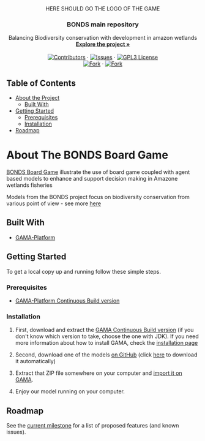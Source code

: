 <!-- PROJECT SHIELDS -->
<!--
*** I'm using markdown "reference style" links for readability.
*** Reference links are enclosed in brackets [ ] instead of parentheses ( ).
*** See the bottom of this document for the declaration of the reference variables
*** for contributors-url, forks-url, etc. This is an optional, concise syntax you may use.
*** https://www.markdownguide.org/basic-syntax/#reference-style-links
-->

<!-- PROJECT LOGO -->

<br />
<p align="center">
  HERE SHOULD GO THE LOGO OF THE GAME
  <!--
  <a href="https://github.com/COMOKIT/COMOKIT-Model">
    <img src="https://avatars0.githubusercontent.com/u/63448362" alt="Logo" width="250" height="250">
  </a>
  -->
  <h3 align="center">BONDS main repository</h3>

  <p align="center">
    Balancing Biodiversity conservation with development in amazon wetlands
    <br />
    <a href="http://www.bonds-amazonia.org/"><strong>Explore the project »</strong></a>
    <br />
    <br />
    <a href="https://github.com/BiodivBONDS/BoardGame/graphs/contributors"><img alt="Contributors" src="https://img.shields.io/github/contributors/BiodivBONDS/BoardGame.svg?style=flat-square" /></a>
    ·
    <a href="https://github.com/BiodivBONDS/BoardGame/issues"><img alt="Issues" src="https://img.shields.io/github/issues/BiodivBONDS/BoardGame.svg?style=flat-square)](https://github.com/BiodivBONDS/BoardGame/issues" /></a>
    ·
    <a href="https://github.com/BiodivBONDS/BoardGame/blob/master/LICENSE"><img alt="GPL3 License" src="https://img.shields.io/github/license/BiodivBONDS/BoardGame.svg?style=flat-square" /></a>
    <br />
    <a href="https://github.com/BiodivBONDS/BoardGame/network/members"><img alt="Fork" src="https://img.shields.io/github/forks/BiodivBONDS/BoardGame.svg?style=flat-square" /></a>
    ·
    <a href="https://github.com/BiodivBONDS/BoardGame/stargazers"><img alt="Fork" src="https://img.shields.io/github/stars/BiodivBONDS/BoardGame.svg?style=flat-square" /></a>
  </p>
</p>



<!-- TABLE OF CONTENTS -->
## Table of Contents

* [About the Project](#about-the-project)
  * [Built With](#built-with)
* [Getting Started](#getting-started)
  * [Prerequisites](#prerequisites)
  * [Installation](#installation)
* [Roadmap](#roadmap)
<!-- * [License](#license) -->


<!-- ABOUT THE PROJECT -->
# About The BONDS Board Game

[BONDS Board Game](https://github.com/BiodivBONDS/BoardGame) illustrate the use of board game coupled with agent based models to enhance and support decision making in Amazone wetlands fisheries 

Models from the BONDS project focus on biodiversity conservation from various point of view - see more [here](https://github.com/BiodivBONDS/)

## Built With

* [GAMA-Platform](http://gama-platform.org)

<!-- GETTING STARTED -->
## Getting Started

To get a local copy up and running follow these simple steps.

### Prerequisites

- [GAMA-Platform Continuous Build version](https://github.com/gama-platform/gama/releases/tag/continuous)

### Installation

1. First, download and extract the [GAMA Continuous Build version](https://github.com/gama-platform/gama/releases/tag/continuous) (if you don't know which version to take, choose the one with JDK). If you need more information about how to install GAMA, check the [installation page](https://gama-platform.github.io/wiki/Installation)

2. Second, download one of the models [on GitHub](https://github.com/BiodivBONDS/BoardGame) (click [here](https://github.com/BiodivBONDS/BoardGame/archive/master.zip) to download it automatically)

3. Extract that ZIP file somewhere on your computer and [import it on GAMA](https://gama-platform.github.io/wiki/ImportingModels).

4. Enjoy our model running on your computer.

<!-- ROADMAP -->
## Roadmap

See the [current milestone](https://github.com/BiodivBONDS/BoardGame/milestones) for a list of proposed features (and known issues).

<!-- LICENSE -->
<!--
## License
This project is distributed under the GPL-3.0 License. See [LICENSE](https://github.com/COMOKIT/COMOKIT-Model/blob/master/LICENSE) for more information.
-->
